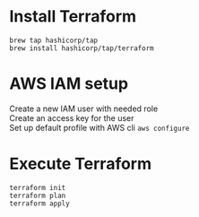 # Install Terraform
```
brew tap hashicorp/tap
brew install hashicorp/tap/terraform
```

# AWS IAM setup
Create a new IAM user with needed role  
Create an access key for the user  
Set up default profile with AWS cli `aws configure`

# Execute Terraform
```
terraform init
terraform plan
terraform apply
```
